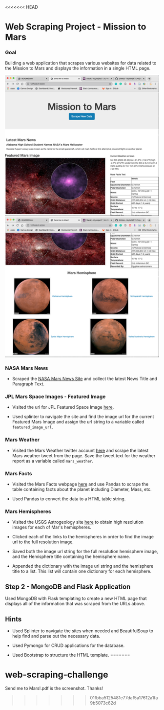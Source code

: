 <<<<<<< HEAD
# Web Scraping Project - Mission to Mars

### Goal
Building a web application that scrapes various websites for data related to the Mission to Mars and displays the information in a single HTML page.

![mars_html_P1.png](mars_html_P1.png)
![mars_html_P2.png](mars_html_P2.png)

### NASA Mars News

* Scraped the [NASA Mars News Site](https://mars.nasa.gov/news/) and collect the latest News Title and Paragraph Text.

### JPL Mars Space Images - Featured Image

* Visited the url for JPL Featured Space Image [here](https://www.jpl.nasa.gov/spaceimages/?search=&category=Mars).

* Used splinter to navigate the site and find the image url for the current Featured Mars Image and assign the url string to a variable called `featured_image_url`.

### Mars Weather

* Visited the Mars Weather twitter account [here](https://twitter.com/marswxreport?lang=en) and scrape the latest Mars weather tweet from the page. Save the tweet text for the weather report as a variable called `mars_weather`.

### Mars Facts

* Visited the Mars Facts webpage [here](https://space-facts.com/mars/) and use Pandas to scrape the table containing facts about the planet including Diameter, Mass, etc.

* Used Pandas to convert the data to a HTML table string.

### Mars Hemispheres

* Visited the USGS Astrogeology site [here](https://astrogeology.usgs.gov/search/results?q=hemisphere+enhanced&k1=target&v1=Mars) to obtain high resolution images for each of Mar's hemispheres.

* Clicked each of the links to the hemispheres in order to find the image url to the full resolution image.

* Saved both the image url string for the full resolution hemisphere image, and the Hemisphere title containing the hemisphere name.

* Appended the dictionary with the image url string and the hemisphere title to a list. This list will contain one dictionary for each hemisphere.

## Step 2 - MongoDB and Flask Application

Used MongoDB with Flask templating to create a new HTML page that displays all of the information that was scraped from the URLs above.

## Hints

* Used Splinter to navigate the sites when needed and BeautifulSoup to help find and parse out the necessary data.

* Used Pymongo for CRUD applications for the database. 

* Used Bootstrap to structure the HTML template.
=======
# web-scraping-challenge

Send me to Mars!.pdf is the screenshot. Thanks!
>>>>>>> 01fbba5125481e77daf5a17612a1fa9b5073c62d
